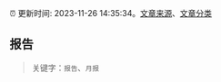 :alarm_clock: 更新时间: 2023-11-26 14:35:34。[文章来源](/README.md)、[文章分类](/TAGS.md)

## 报告


> 关键字：`报告`、`月报`



